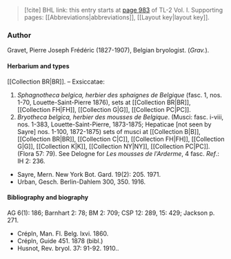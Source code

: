 > [!cite] BHL link: this entry starts at [page 983](https://www.biodiversitylibrary.org/item/103414#page/1031/mode/1up) of TL-2 Vol. I.
> Supporting pages: [[Abbreviations|abbreviations]], [[Layout key|layout key]].

### Author

Gravet, Pierre Joseph Frédéric (1827-1907), Belgian bryologist. (*Grav.*).

#### Herbarium and types

[[Collection BR|BR]]. – Exsiccatae:
1. *Sphagnotheca belgica, herbier des sphaignes de Belgique* (fasc. 1, nos. 1-70, Louette-Saint-Pierre 1876), sets at [[Collection BR|BR]], [[Collection FH|FH]], [[Collection G|G]], [[Collection PC|PC]].
2. *Bryotheca belgica, herbier des mousses de Belgique*. (Musci: fasc. i-viii, nos. 1-383, Louette-Saint-Pierre, 1873-1875; Hepaticae \[not seen by Sayre\] nos. 1-100, 1872-1875) sets of musci at [[Collection B|B]], [[Collection BR|BR]], [[Collection C|C]], [[Collection FH|FH]], [[Collection G|G]], [[Collection K|K]], [[Collection NY|NY]], [[Collection PC|PC]]. (Flora 57: 79).
See Delogne for *Les mousses de l'Arderme*, 4 fasc.
*Ref*.: IH 2: 236.
- Sayre, Mern. New York Bot. Gard. 19(2): 205. 1971.
- Urban, Gesch. Berlin-Dahlem 300, 350. 1916.

#### Bibliography and biography

AG 6(1): 186; Barnhart 2: 78; BM 2: 709; CSP 12: 289, 15: 429; Jackson p. 271.
- Crépln, Man. Fl. Belg. lxvi. 1860.
- Crépln, Guide 451. 1878 (bibl.)
- Husnot, Rev. bryol. 37: 91-92. 1910..

